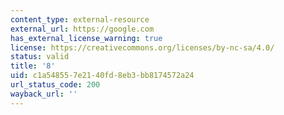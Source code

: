 ```yaml
---
content_type: external-resource
external_url: https://google.com
has_external_license_warning: true
license: https://creativecommons.org/licenses/by-nc-sa/4.0/
status: valid
title: '8'
uid: c1a54855-7e21-40fd-8eb3-bb8174572a24
url_status_code: 200
wayback_url: ''
---
```

